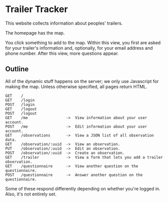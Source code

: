 Trailer Tracker
=====
This website collects information about peoples' trailers.

The homepage has the map.

You click something to add to the map. Within this view, you first are asked
for your trailer's information and, optionally, for your email address and
phone number. After this view, more questions appear.


## Outline
All of the dynamic stuff happens on the server; we only use Javascript for
making the map. Unless otherwise specified, all pages return HTML.

    GET    /
    GET    /login
    POST   /login
    GET    /logout
    POST   /logout
    GET    /me                 ->  View information about your user account.
    POST   /me                 ->  Edit information about your user account.
    GET    /observations       ->  View a JSON list of all observation data.
    GET    /observation/:uuid  ->  View an observation.
    PUT    /observation/:uuid  ->  Edit an observation.
    POST   /observation/:uuid  ->  Create an observation.
    GET    /trailer            ->  View a form that lets you add a trailer observation.
    GET    /questionnaire      ->  View another question on the questionnaire.
    POST   /questionnaire      ->  Answer another question on the questionnaire.

Some of these respond differently depending on whether you're logged in.
Also, it's not entirely set.
